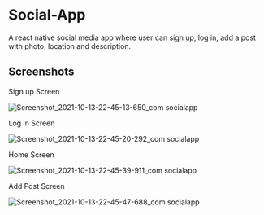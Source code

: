 # Social-App
A react native social media app where user can sign up, log in, add a post with photo, location and description. 


## Screenshots

Sign up Screen

![Screenshot_2021-10-13-22-45-13-650_com socialapp](https://user-images.githubusercontent.com/59695910/137190692-cba7d2d4-0a0d-4ed2-a295-d59064dd6cad.png)

Log in Screen

![Screenshot_2021-10-13-22-45-20-292_com socialapp](https://user-images.githubusercontent.com/59695910/137190680-3433436b-acde-4c51-bd60-dde18d9e552a.png)

Home Screen

![Screenshot_2021-10-13-22-45-39-911_com socialapp](https://user-images.githubusercontent.com/59695910/137190686-76011d1d-4ffb-455c-aa6e-ac19046423c6.png)

Add Post Screen

![Screenshot_2021-10-13-22-45-47-688_com socialapp](https://user-images.githubusercontent.com/59695910/137190688-4444936a-e9a7-4604-83d0-b21801dd5e27.png)

  
